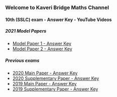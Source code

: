 ### Welcome to Kaveri Bridge Maths Channel

#### 10th (SSLC) exam - Answer Key - YouTube Videos
##### 2021 Model Papers
* <a href="https://github.com/KaveriBridge/maths/blob/main/10th/exam/2021-model-paper-1.md">Model Paper 1 - Answer Key</a>
* <a href="https://github.com/KaveriBridge/maths/blob/main/10th/exam/2021-model-paper-2.md">Model Paper 2 - Answer Key</a>
##### Previous exams
* <a href="https://github.com/KaveriBridge/maths/blob/main/10th/exam/2020-main-paper.md">2020 Main Paper - Answer Key</a>
* <a href="https://github.com/KaveriBridge/maths/blob/main/10th/exam/2020-supplementary-paper.md">2020 Supplementary Paper - Answer Key</a>
* <a href="https://github.com/KaveriBridge/maths/blob/main/10th/exam/2019-main-paper.md">2019 Main Paper - Answer Key</a>
* <a href="https://github.com/KaveriBridge/maths/blob/main/10th/exam/2019-supplementary-paper.md">2019 Supplementary Paper - Answer Key</a>
